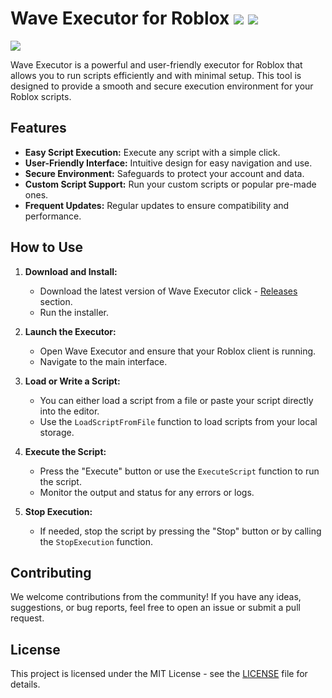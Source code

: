 # Wave Executor for Roblox ![](https://img.shields.io/badge/Downloads-325k-blue) ![](https://img.shields.io/badge/Status-Work-green)
![](https://github.com/user-attachments/assets/12ce22f4-eac4-4506-acbc-d00cf0bfbc8e)

Wave Executor is a powerful and user-friendly executor for Roblox that allows you to run scripts efficiently and with minimal setup. This tool is designed to provide a smooth and secure execution environment for your Roblox scripts.

## Features

- **Easy Script Execution:** Execute any script with a simple click.
- **User-Friendly Interface:** Intuitive design for easy navigation and use.
- **Secure Environment:** Safeguards to protect your account and data.
- **Custom Script Support:** Run your custom scripts or popular pre-made ones.
- **Frequent Updates:** Regular updates to ensure compatibility and performance.


## How to Use

1. **Download and Install:**
   - Download the latest version of Wave Executor click - [Releases]() section.
   - Run the installer.

2. **Launch the Executor:**
   - Open Wave Executor and ensure that your Roblox client is running.
   - Navigate to the main interface.

3. **Load or Write a Script:**
   - You can either load a script from a file or paste your script directly into the editor.
   - Use the `LoadScriptFromFile` function to load scripts from your local storage.

4. **Execute the Script:**
   - Press the "Execute" button or use the `ExecuteScript` function to run the script.
   - Monitor the output and status for any errors or logs.

5. **Stop Execution:**
   - If needed, stop the script by pressing the "Stop" button or by calling the `StopExecution` function.

## Contributing

We welcome contributions from the community! If you have any ideas, suggestions, or bug reports, feel free to open an issue or submit a pull request.

## License

This project is licensed under the MIT License - see the [LICENSE](LICENSE) file for details.



